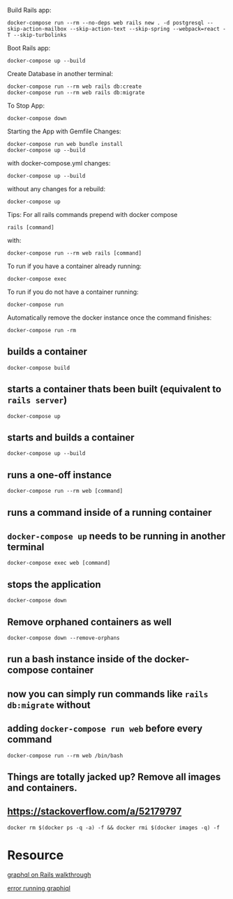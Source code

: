 Build Rails app:
```
docker-compose run --rm --no-deps web rails new . -d postgresql --skip-action-mailbox --skip-action-text --skip-spring --webpack=react -T --skip-turbolinks
```

Boot Rails app:
```
docker-compose up --build
```

Create Database in another terminal:
```
docker-compose run --rm web rails db:create
docker-compose run --rm web rails db:migrate
```

To Stop App:
```
docker-compose down
```

Starting the App 
with Gemfile Changes:
```
docker-compose run web bundle install
docker-compose up --build
```

with docker-compose.yml changes:
```
docker-compose up --build
```

without any changes for a rebuild:
```
docker-compose up
```

Tips:
For all rails commands prepend with docker compose
```
rails [command]
```
with:
```
docker-compose run --rm web rails [command]
```

To run if you have a container already running:
```
docker-compose exec
```

To run if you do not have a container running:
```
docker-compose run
```

Automatically remove the docker instance once the command finishes:
```
docker-compose run -rm
```

## builds a container
```
docker-compose build
```

## starts a container thats been built (equivalent to `rails server`)
```
docker-compose up
```

## starts and builds a container
```
docker-compose up --build
```

## runs a one-off instance
```
docker-compose run --rm web [command]
```

## runs a command inside of a running container
## `docker-compose up` needs to be running in another terminal
```
docker-compose exec web [command]
```

## stops the application
```
docker-compose down
```

## Remove orphaned containers as well
```
docker-compose down --remove-orphans
```

## run a bash instance inside of the docker-compose container
## now you can simply run commands like `rails db:migrate` without
## adding `docker-compose run web` before every command
```
docker-compose run --rm web /bin/bash
```

## Things are totally jacked up? Remove all images and containers.
## https://stackoverflow.com/a/52179797
```
docker rm $(docker ps -q -a) -f && docker rmi $(docker images -q) -f
```

# Resource
[graphql on Rails walkthrough](https://evilmartians.com/chronicles/graphql-on-rails-1-from-zero-to-the-first-query)


[error running graphiql](https://stackoverflow.com/questions/63610495/error-errnoeexist-occurs-when-loading-page-in-rails-app-using-wsl)